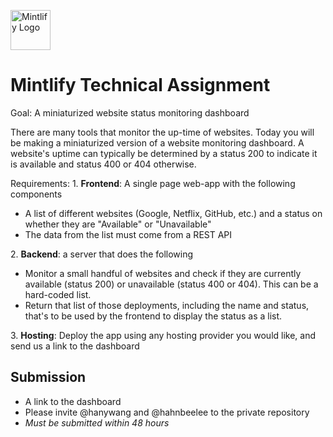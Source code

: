 <img
  src="https://res.cloudinary.com/mintlify/image/upload/v1665385627/logo-rounded_zuk7q1.svg"
  alt="Mintlify Logo"
  height="64"
/>
# Mintlify Technical Assignment

Goal: A miniaturized website status monitoring dashboard

There are many tools that monitor the up-time of websites. Today you will be making a miniaturized version of a website monitoring dashboard. A website's uptime can typically be determined by a status 200 to indicate it is available and status 400 or 404 otherwise.

Requirements:
1. **Frontend**: A single page web-app with the following components

- A list of different websites (Google, Netflix, GitHub, etc.) and a status on whether they are "Available" or "Unavailable"
- The data from the list must come from a REST API

2. **Backend**: a server that does the following

- Monitor a small handful of websites and check if they are currently available (status 200) or unavailable (status 400 or 404). This can be a hard-coded list.
- Return that list of those deployments, including the name and status, that's to be used by the frontend to display the status as a list.

3. **Hosting**: Deploy the app using any hosting provider you would like, and send us a link to the dashboard

## Submission
- A link to the dashboard 
- Please invite @hanywang and @hahnbeelee to the private repository 
- *Must be submitted within 48 hours*
